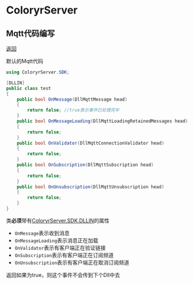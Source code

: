 # ColoryrServer

## Mqtt代码编写
[返回](code.md)

默认的Mqtt代码  

```C#
using ColoryrServer.SDK;

[DLLIN]
public class test
{
    public bool OnMessage(DllMqttMessage head)
    {
        return false; //true表示事件已处理完毕
    }
    public bool OnMessageLoading(DllMqttLoadingRetainedMessages head)
    {
        return false;
    }
    public bool OnValidator(DllMqttConnectionValidator head)
    {
        return false;
    }
    public bool OnSubscription(DllMqttSubscription head)
    {
        return false;
    }
    public bool OnUnsubscription(DllMqttUnsubscription head)
    {
        return false;
    }
}
```

类**必须**带有[ColoryrServer.SDK.DLLIN](../../src/ColoryrServer/Core/SDK/NotesSDK.cs#L21)的属性 

- `OnMessage`表示收到消息
- `OnMessageLoading`表示消息正在加载
- `OnValidator`表示有客户端正在验证链接
- `OnSubscription`表示有客户端正在订阅频道
- `OnUnsubscription`表示有客户端正在取消订阅频道

返回如果为true，则这个事件不会传到下个Dll中去
